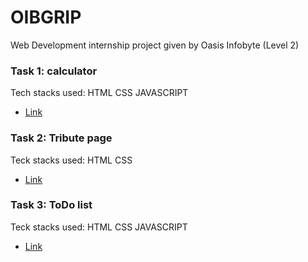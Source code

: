 # OIBGRIP
Web Development internship project given by Oasis Infobyte (Level 2)

### Task 1: calculator 

Tech stacks used: HTML CSS JAVASCRIPT
* [Link](https://alok2006030.github.io/OIBSIP/OIB_Task_1/)



### Task 2: Tribute page 

Teck stacks used: HTML CSS
* [Link](https://alok2006030.github.io/OIBSIP/OIB_Task_2/)


### Task 3: ToDo list

Teck stacks used: HTML CSS JAVASCRIPT
* [Link](https://alok2006030.github.io/OIBSIP/OIB_Task_3/)
